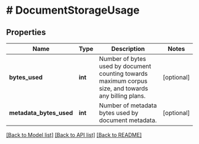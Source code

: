 # # DocumentStorageUsage

## Properties

Name | Type | Description | Notes
------------ | ------------- | ------------- | -------------
**bytes_used** | **int** | Number of bytes used by document counting towards maximum corpus size, and towards any billing plans. | [optional]
**metadata_bytes_used** | **int** | Number of metadata bytes used by document metadata. | [optional]

[[Back to Model list]](../../README.md#models) [[Back to API list]](../../README.md#endpoints) [[Back to README]](../../README.md)
